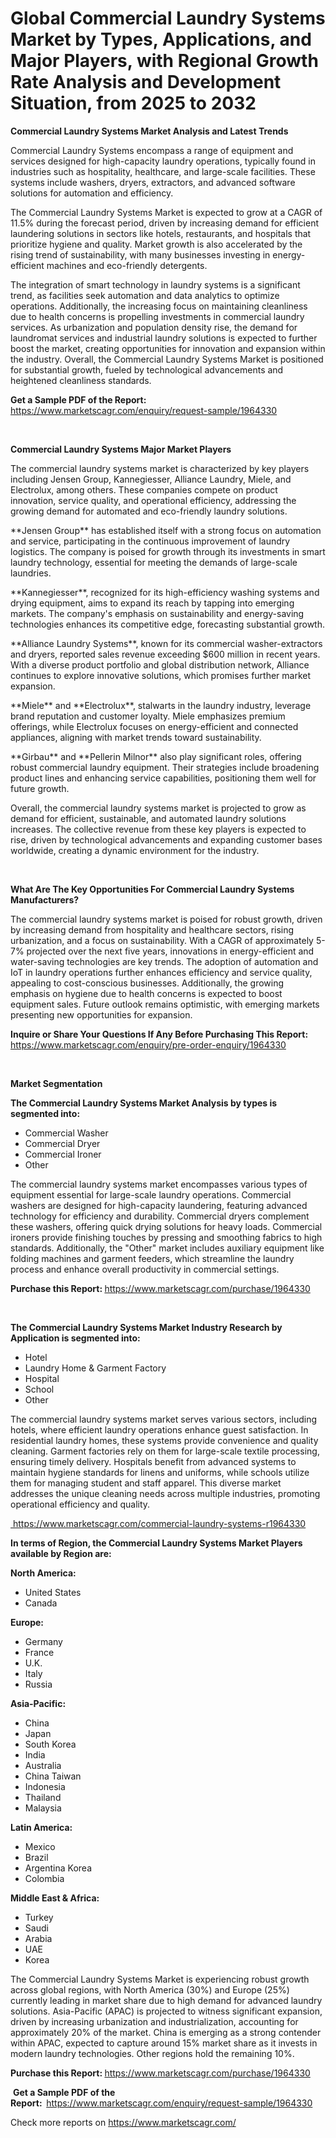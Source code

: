 <p><h1>Global Commercial Laundry Systems Market by Types, Applications, and Major Players, with Regional Growth Rate Analysis and Development Situation, from 2025 to 2032</h1></p><p><strong>Commercial Laundry Systems Market Analysis and Latest Trends</strong></p>
<p><p>Commercial Laundry Systems encompass a range of equipment and services designed for high-capacity laundry operations, typically found in industries such as hospitality, healthcare, and large-scale facilities. These systems include washers, dryers, extractors, and advanced software solutions for automation and efficiency.</p><p>The Commercial Laundry Systems Market is expected to grow at a CAGR of 11.5% during the forecast period, driven by increasing demand for efficient laundering solutions in sectors like hotels, restaurants, and hospitals that prioritize hygiene and quality. Market growth is also accelerated by the rising trend of sustainability, with many businesses investing in energy-efficient machines and eco-friendly detergents. </p><p>The integration of smart technology in laundry systems is a significant trend, as facilities seek automation and data analytics to optimize operations. Additionally, the increasing focus on maintaining cleanliness due to health concerns is propelling investments in commercial laundry services. As urbanization and population density rise, the demand for laundromat services and industrial laundry solutions is expected to further boost the market, creating opportunities for innovation and expansion within the industry. Overall, the Commercial Laundry Systems Market is positioned for substantial growth, fueled by technological advancements and heightened cleanliness standards.</p></p>
<p><strong>Get a Sample PDF of the Report:&nbsp;</strong> <a href="https://www.marketscagr.com/enquiry/request-sample/1964330?utm_campaign=2600&utm_medium=2&utm_source=Github&utm_content=ia&utm_term=21022025&utm_id=commercial-laundry-systems">https://www.marketscagr.com/enquiry/request-sample/1964330</a></p>
<p>&nbsp;</p>
<p><strong>Commercial Laundry Systems Major Market Players</strong></p>
<p><p>The commercial laundry systems market is characterized by key players including Jensen Group, Kannegiesser, Alliance Laundry, Miele, and Electrolux, among others. These companies compete on product innovation, service quality, and operational efficiency, addressing the growing demand for automated and eco-friendly laundry solutions.</p><p>**Jensen Group** has established itself with a strong focus on automation and service, participating in the continuous improvement of laundry logistics. The company is poised for growth through its investments in smart laundry technology, essential for meeting the demands of large-scale laundries.</p><p>**Kannegiesser**, recognized for its high-efficiency washing systems and drying equipment, aims to expand its reach by tapping into emerging markets. The company's emphasis on sustainability and energy-saving technologies enhances its competitive edge, forecasting substantial growth.</p><p>**Alliance Laundry Systems**, known for its commercial washer-extractors and dryers, reported sales revenue exceeding $600 million in recent years. With a diverse product portfolio and global distribution network, Alliance continues to explore innovative solutions, which promises further market expansion.</p><p>**Miele** and **Electrolux**, stalwarts in the laundry industry, leverage brand reputation and customer loyalty. Miele emphasizes premium offerings, while Electrolux focuses on energy-efficient and connected appliances, aligning with market trends toward sustainability.</p><p>**Girbau** and **Pellerin Milnor** also play significant roles, offering robust commercial laundry equipment. Their strategies include broadening product lines and enhancing service capabilities, positioning them well for future growth.</p><p>Overall, the commercial laundry systems market is projected to grow as demand for efficient, sustainable, and automated laundry solutions increases. The collective revenue from these key players is expected to rise, driven by technological advancements and expanding customer bases worldwide, creating a dynamic environment for the industry.</p></p>
<p>&nbsp;</p>
<p><strong>What Are The Key Opportunities For Commercial Laundry Systems Manufacturers?</strong></p>
<p><p>The commercial laundry systems market is poised for robust growth, driven by increasing demand from hospitality and healthcare sectors, rising urbanization, and a focus on sustainability. With a CAGR of approximately 5-7% projected over the next five years, innovations in energy-efficient and water-saving technologies are key trends. The adoption of automation and IoT in laundry operations further enhances efficiency and service quality, appealing to cost-conscious businesses. Additionally, the growing emphasis on hygiene due to health concerns is expected to boost equipment sales. Future outlook remains optimistic, with emerging markets presenting new opportunities for expansion.</p></p>
<p><strong>Inquire or Share Your Questions If Any Before Purchasing This Report:</strong> <a href="https://www.marketscagr.com/enquiry/pre-order-enquiry/1964330?utm_campaign=2600&utm_medium=2&utm_source=Github&utm_content=ia&utm_term=21022025&utm_id=commercial-laundry-systems">https://www.marketscagr.com/enquiry/pre-order-enquiry/1964330</a></p>
<p>&nbsp;</p>
<p><strong>Market Segmentation</strong></p>
<p><strong>The Commercial Laundry Systems Market Analysis by types is segmented into:</strong></p>
<p><ul><li>Commercial Washer</li><li>Commercial Dryer</li><li>Commercial Ironer</li><li>Other</li></ul></p>
<p><p>The commercial laundry systems market encompasses various types of equipment essential for large-scale laundry operations. Commercial washers are designed for high-capacity laundering, featuring advanced technology for efficiency and durability. Commercial dryers complement these washers, offering quick drying solutions for heavy loads. Commercial ironers provide finishing touches by pressing and smoothing fabrics to high standards. Additionally, the "Other" market includes auxiliary equipment like folding machines and garment feeders, which streamline the laundry process and enhance overall productivity in commercial settings.</p></p>
<p><strong>Purchase this Report:&nbsp;</strong><a href="https://www.marketscagr.com/purchase/1964330?utm_campaign=2600&utm_medium=2&utm_source=Github&utm_content=ia&utm_term=21022025&utm_id=commercial-laundry-systems">https://www.marketscagr.com/purchase/1964330</a></p>
<p>&nbsp;</p>
<p><strong>The Commercial Laundry Systems Market Industry Research by Application is segmented into:</strong></p>
<p><ul><li>Hotel</li><li>Laundry Home & Garment Factory</li><li>Hospital</li><li>School</li><li>Other</li></ul></p>
<p><p>The commercial laundry systems market serves various sectors, including hotels, where efficient laundry operations enhance guest satisfaction. In residential laundry homes, these systems provide convenience and quality cleaning. Garment factories rely on them for large-scale textile processing, ensuring timely delivery. Hospitals benefit from advanced systems to maintain hygiene standards for linens and uniforms, while schools utilize them for managing student and staff apparel. This diverse market addresses the unique cleaning needs across multiple industries, promoting operational efficiency and quality.</p></p>
<p><a href="https://www.marketscagr.com/commercial-laundry-systems-r1964330?utm_campaign=2600&utm_medium=2&utm_source=Github&utm_content=ia&utm_term=21022025&utm_id=commercial-laundry-systems">&nbsp;https://www.marketscagr.com/commercial-laundry-systems-r1964330</a></p>
<p><strong>In terms of Region, the Commercial Laundry Systems Market Players available by Region are:</strong></p>
<p>
    <p> <strong> North America: </strong>
        <ul>
            <li>United States</li>
            <li>Canada</li>
        </ul>
        </p> 
    <p> <strong> Europe: </strong>
        <ul>
            <li>Germany</li>
            <li>France</li>
            <li>U.K.</li>
            <li>Italy</li>
            <li>Russia</li>
        </ul>
        </p> 
    <p> <strong> Asia-Pacific: </strong>
        <ul>
            <li>China</li>
            <li>Japan</li>
            <li>South Korea</li>
            <li>India</li>
            <li>Australia</li>
            <li>China Taiwan</li>
            <li>Indonesia</li>
            <li>Thailand</li>
            <li>Malaysia</li>
        </ul>
        </p> 
    <p> <strong> Latin America: </strong>
        <ul>
            <li>Mexico</li>
            <li>Brazil</li>
            <li>Argentina Korea</li>
            <li>Colombia</li>
        </ul>
        </p> 
    <p> <strong> Middle East & Africa: </strong>
        <ul>
            <li>Turkey</li>
            <li>Saudi</li>
            <li>Arabia</li>
            <li>UAE</li>
            <li>Korea</li>
        </ul>
    </p>
    </p>
<p><p>The Commercial Laundry Systems Market is experiencing robust growth across global regions, with North America (30%) and Europe (25%) currently leading in market share due to high demand for advanced laundry solutions. Asia-Pacific (APAC) is projected to witness significant expansion, driven by increasing urbanization and industrialization, accounting for approximately 20% of the market. China is emerging as a strong contender within APAC, expected to capture around 15% market share as it invests in modern laundry technologies. Other regions hold the remaining 10%.</p></p>
<p><strong>Purchase this Report: </strong><a href="https://www.marketscagr.com/purchase/1964330?utm_campaign=2600&utm_medium=2&utm_source=Github&utm_content=ia&utm_term=21022025&utm_id=commercial-laundry-systems">https://www.marketscagr.com/purchase/1964330</a></p>
<p>&nbsp;<strong>Get a Sample PDF of the Report:&nbsp;&nbsp;</strong><a href="https://www.marketscagr.com/enquiry/request-sample/1964330?utm_campaign=2600&utm_medium=2&utm_source=Github&utm_content=ia&utm_term=21022025&utm_id=commercial-laundry-systems">https://www.marketscagr.com/enquiry/request-sample/1964330</a></p>
<p><strong></strong></p>
<p>Check more reports on <a href="https://www.marketscagr.com/?utm_campaign=2600&utm_medium=2&utm_source=Github&utm_content=ia&utm_term=21022025&utm_id=commercial-laundry-systems">https://www.marketscagr.com/</a></p>